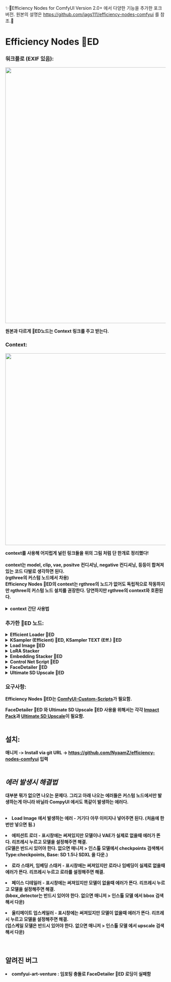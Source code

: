 ✨🍬Efficiency Nodes for ComfyUI Version 2.0+ 에서 다양한 기능을 추가한 포크 버전. 원본의 설명은 https://github.com/jags111/efficiency-nodes-comfyui 를 참조.🍬


<b> Efficiency Nodes 💬ED
=======
### 워크플로 (EXIF 있음):
<p align="left">
  <img src="https://github.com/jags111/efficiency-nodes-comfyui/assets/43065065/8944c123-82ab-43b4-aa6d-30fcbdf60d1a" width="800" style="display: inline-block;">
</p>
원본과 다르게 💬ED노드는 Context 링크를 주고 받는다.<br>

### Context:
<p align="left">
  <img src="https://github.com/jags111/efficiency-nodes-comfyui/assets/43065065/1c55eecb-7c9d-402d-bf3d-9ecb4c109d3d" width="600" style="display: inline-block;">
</p>
context를 사용해 어지럽게 널린 링크들을 위의 그림 처럼 단 한개로 정리했다!<br><br>
context는 model, clip, vae, positve 컨디셔닝, negative 컨디셔닝, 등등이 합쳐져 있는 코드 다발로 생각하면 된다.<br>
(rgthree의 커스텀 노드에서 차용)<br>
Efficiency Nodes 💬ED의 context는 rgthree의 노드가 없어도 독립적으로 작동하지만 rgthree의 커스텀 노드 설치를 권장한다. 당연하지만 rgthree의 context와 호환된다.<br><br>
<details>
  <summary><b>context 간단 사용법</b></summary>
<ul>
<p align="left">
  <img src="https://github.com/jags111/efficiency-nodes-comfyui/assets/43065065/cf795977-8ab6-4646-9d28-02737122cd88" width="300" style="display: inline-block;"><br>
  context에서 특정한 요소를 추출하려면 위의 그림처럼 rgthree의 context 노드로 추출할 수 있다.</p>
<p align="left">
  <img src="https://github.com/jags111/efficiency-nodes-comfyui/assets/43065065/d82d0bd1-45fc-4f72-8cd8-15b61693db8c" width="300" style="display: inline-block;"><br>
  context에 특정한 요소를 입력하려면 위의 그림처럼 하면된다.</p>
</ul></details>

### 추가한 💬ED 노드:
<!-------------------------------------------------------------------------------------------------------------------------------------------------------->
<details>
    <summary><b>Efficient Loader 💬ED</b></summary>
<ul>
    <p></p>
    <li>클릭 한번으로 Txt2Img, Img2Img, Inpaint 모드 설정 가능하다.<br><i>(Txt2Img로 설정시 처음에 연결된 Ksampler (Efficient) 💬ED의 denoise 값이 자동으로 1로 설정됨.)</i><br>
      <img src="https://github.com/jags111/efficiency-nodes-comfyui/assets/43065065/0f8549b8-cbe0-4662-b922-df21545e2d8f" width="250" style="display: inline-block;">
      </li>
    <li>seed, cfg, sampler, scheduler를 설정하고 <code>context</code>에 저장. 후에 Ksampler (Efficient) 💬ED등에서 그 설정값을 이용할 수 있다.</li>
    <p></p>
    <li>오른 클릭에 드롭다운 메뉴 추가.<br>
        <img src="https://github.com/jags111/efficiency-nodes-comfyui/assets/43065065/47995eca-94fb-4e52-b77b-2a53e9f292d0" width="150" style="display: inline-block;">
        <p> "🔍 View model info..."는 모델의 정보를 표시한다.<br>          
          <img src="https://github.com/jags111/efficiency-nodes-comfyui/assets/43065065/f7cf378c-cd8a-49cb-9389-5681caacf130" width="250" style="display: inline-block;"><br>
          <i>("🔍 View model info..."는 크기가 큰 모델은 해쉬값을 찾느라 '첫' 로딩이 느리다. 처음 한번은 "Use as preview"를 눌러 주는걸 권장.)</i><br></p>
        <p> "📐 Aspect Ratio..."는 image_width와 image_height에 선택한 값을 입력한다.<br>
          <img src="https://github.com/jags111/efficiency-nodes-comfyui/assets/43065065/f92fdd33-ddcb-4b42-904c-4c67a52e4aa0" width="250" style="display: inline-block;"><br>
          <i>(Txt2Img 모드로 이미지를 만들 때 편리하다. ◆ 표시는 추천 해상도)</i><br></p>
    </li>
    <li>모델 선택시 프리뷰 이미지 표시<br>
        <img src="https://github.com/jags111/efficiency-nodes-comfyui/assets/43065065/9ff41533-ba10-4707-a61b-61167aea23a9" width="250" style="display: inline-block;"><br>
          <i>(이름 입력 창은 하위 폴더별로 서브메뉴가 만들어지며 "🔍 View model info..."에서 "Use as preview"했던 이미지를 모델 선택시 보여준다.</i><br>
          <i>모델의 프리뷰 이미지가 있다면 이름 옆에 '*'로 표시된다.</i><br>
          <i>폴더와 모델이 함께 있을땐 유형 별로 정렬이 안되는데 그땐 폴더 이름 맨 앞에 <code>-</code>를 붙여주면 정렬이 된다.)</i><br>
    </li>
    <p></p>
    <li>Tiled VAE 인코딩<br>
        <img src="https://github.com/jags111/efficiency-nodes-comfyui/assets/43065065/b160f24f-09f6-460f-a1a4-e906077ff61b" width="300" style="display: inline-block;"><br>
          - 오른 클릭 > Property Panel에서 Use tiled VAE encode를 true로 하면 VAE 인코딩시에 Tiled VAE 인코딩을 사용한다.<br>
          - Tiled VAE 인코딩은 큰 이미지를 VRAM이 부족해도 인코딩할 수 있다. 대신 기본보다 느리다.<br>
    </li>
    <p></p>
    <li>로라, 임베딩, 컨트롤 넷 스태커를 <code>lora_stack</code>과 <code>cnet_stack</code>에 입력 가능.</li>
    <p></p>
    <li>positive와 negative 프롬프트 텍스트 박스 내장. <code>token_normalization</code>과 <code>weight_interpretation</code>에서 프롬프트 <a href="https://github.com/BlenderNeko/ComfyUI_ADV_CLIP_emb">인코딩</a> 방식 설정 가능.</li>
    <p></p>
    <li>Efficient Loader 💬ED에서 context로 출력하는 값은: model, clip, vae, positive, negative, latent, images, seed, cfg, sampler, scheduler, clip_width=image_width, clip_height=image_height, text_pos_g=positive_text, text_neg_g=negative_text 이다.</li>
</ul>
</details>
<!-------------------------------------------------------------------------------------------------------------------------------------------------------->
<details>
    <summary><b>KSampler (Efficient) 💬ED</b>, <b>KSampler TEXT (Eff.) 💬ED</b></summary>
<p></p>
- 원래 에피션트 노드에서 context를 입력 받을 수 있게 수정.<p></p>
- 이미지를 샘플링 후 context와 OUTPUT_IMAGE에 출력한다. SOURCE_IMAGE는 입력받은 이미지.<p></p>
- KSampler TEXT (Eff.) 💬ED는 배경 제작용으로 따로 프롬프트 텍스트 입력창을 추가한 버전.<br>
  (KSampler TEXT (Eff.) 💬ED가 생성하는 이미지 사이즈는 image_source_to_use로 선택에 따라 context의 이미지 또는 latent를 참조하고 텍스트 입력창의 프롬프트 텍스트는 context에 저장하지 않는다.)
<p align="left">
  <img src="https://github.com/jags111/efficiency-nodes-comfyui/assets/43065065/37ca01cb-0b8e-4e14-9d86-7dcf09c3a481" width="500">
</p>
    <p></p>
    <li>set_seed_cfg_sampler 설정으로 context에서 seed, cfg, sampler, scheduler 설정을 가져오기 또는 내보내기가 가능<br>
      <img src="https://github.com/jags111/efficiency-nodes-comfyui/assets/43065065/57694db3-b520-47ef-b401-8fcbfd1eb63b" width="250" style="display: inline-block;"><br>
      - from node to ctx는 현재 노드의 seed, cfg, sampler, scheduler 설정을 context에 내보내기<br>
      - from context는 context에서 seed, cfg, sampler, scheduler 설정을 가져오기<br>
      - from node only는 현재 노드의 seed, cfg, sampler, scheduler 설정을 이용하고 context에 저장하지는 않는다.<br>
    </li>
    <p></p>
    <li>image_source_to_use 설정<br>
      <img src="https://github.com/jags111/efficiency-nodes-comfyui/assets/43065065/65cb4134-d784-4810-a56c-49b09f8bf8ef" width="250" style="display: inline-block;"><br>
      - context의 Image나 latent 중 무엇을 이미지 소스로 샘플링할까 선택하는 창이다.<br>
      - Image가 선택되면 vae decode 설정에 따라 내부에서 vae 인코딩을 하며 image_opt가 입력되면 그 이미지를 우선 사용한다.
    </li>
    <p></p>
    <li>vae decode 설정<br>
      <img src="https://github.com/jags111/efficiency-nodes-comfyui/assets/43065065/592edea3-2e16-4c29-90a3-3dd5ddd0eb63" width="250" style="display: inline-block;"><br>
      - 샘플링 후 이미지 생성을 위한 vae 디코딩/인코딩시에 무엇을 사용할지 선택하는 창이다.<br>
      - True, True(tiled), false가 있으며 기본은 True, True(tiled)는 Tiled VAE decode 사용(느리다. 대신 VRAM이 부족해도 큰 이미지 처리 가능), false는 이미지를 내보내지 않고 context에 latent만 내보낸다.
    </li>
</details>
<!-------------------------------------------------------------------------------------------------------------------------------------------------------->
<details>
    <summary><b>Load Image 💬ED</b></summary>
<p></p>
<p align="left">
  <img src="https://github.com/jags111/efficiency-nodes-comfyui/assets/43065065/6defb14b-7492-4a75-919a-f5632bc77ec5" width="300">
</p>
- 원래 Load Image에서 프롬프트 텍스트를 출력하게 수정한 노드이다.<p></p>
<li>큐를 돌리면 아래처럼 프롬프트, seed, 이미지 사이즈가 표시된다. <br>
  <img src="https://github.com/jags111/efficiency-nodes-comfyui/assets/43065065/5b18adb0-5e8e-4cc0-963d-287cb5d19e38" width="500"><br>
  (아쉽게도 이미 설치된 노드의 프롬프트만 추출할 수 있으며, 설치되지 않은 노드는 추출하지 못한다.)<br>
</li>
</details>
<!-------------------------------------------------------------------------------------------------------------------------------------------------------->
<details>
  <summary><b>LoRA Stacker</b></summary>
  <p></p>
  <p align="left">
  <img src="https://github.com/jags111/efficiency-nodes-comfyui/assets/43065065/857d98ec-b7f5-4957-9fc3-68a7245829cc" width="300">
  </p>
  - 최대 8개까지의 로라를 한번에 로딩할 수있는 노드이다.<p></p>
  <p></p>
  <li>Efficient Loader 💬ED와 마찬가지로 이름 입력 창은 하위 폴더별로 서브메뉴가 만들어지며 로라의 프리뷰 이미지 표시<br>
    <img src="https://github.com/jags111/efficiency-nodes-comfyui/assets/43065065/68240631-6962-4601-9f7a-2913a9eebedb" width="300"><br>
    <i>(로라의 프리뷰 이미지가 있다면 이름 옆에 '*'로 표시된다.</i><br>
    <i>폴더와 로라가 함께 있을땐 유형 별로 정렬이 안되는데 그땐 폴더 이름 맨 앞에 <code>-</code>를 붙여주면 정렬이 된다.)</i><br>
  </li>
  <p></p>
  <li>"🔍 View model info..."는 아래처럼 트리거 워드(Trained words)를 찾는데 편리하다.<br>
    <img src="https://github.com/jags111/efficiency-nodes-comfyui/assets/43065065/fe112563-4189-4d7e-aa41-72b8030fa69a" width="400">
  </li>
</details>
<!-------------------------------------------------------------------------------------------------------------------------------------------------------->
<details>
  <p></p>
  <summary><b>Embedding Stacker 💬ED</b></summary>
  <p></p>
  <p align="left">
  <img src="https://github.com/jags111/efficiency-nodes-comfyui/assets/43065065/66ca8ba4-f6e9-4881-ba8f-e737d8609515" width="400">
  </p>
  - 임베딩 일일이 치는거 스펠링도 기억안나고 짜증나서 하나 만들었다.<br>
  <i>(기능은 단순하게 💬ED 로더 positive, negative의 맨 마지막에 임베딩 문자열을 추가해준다.</i><br>
  <i> 💬ED 로더만 사용 가능함.)</i><br>
  <p></p>
  - 로라 스태커와 동일하게 "🔍 View model info..."로 정보를 볼 수 있다.<p></p>
</details>
<!-------------------------------------------------------------------------------------------------------------------------------------------------------->
<details>
  <p></p>
  <summary><b>Control Net Script 💬ED</b></summary>
  <p></p>
  <p align="left">
  <img src="https://github.com/jags111/efficiency-nodes-comfyui/assets/43065065/4ebd0668-f182-40a0-a882-35fb485ede5c" width="400">
  </p>
  - 컨트롤넷 스크립트. 샘플러와 연결하여 컨트롤넷을 사용하는 노드.<br>
  <i>(KSampler (Efficient) 💬ED 또는 KSampler TEXT (Eff.) 💬ED에서만 동작한다.)</i><br>
</details>
<!-------------------------------------------------------------------------------------------------------------------------------------------------------->
<details>
  <p></p>
  <summary><b>FaceDetailer 💬ED</b></summary>
  <p></p>
  <p align="left">
  <img src="https://github.com/jags111/efficiency-nodes-comfyui/assets/43065065/3c79367f-e2f7-4f3c-bffe-48be9a6627c9" width="250">
  </p>
  - Impact pack의 FaceDetailer 애드온. Impact pack이 설치되지 않았다면 보이지 않는다.<p></p>
  - context를 입력받을 수 있게 수정한 버전.<p></p>
  - 💬ED 샘플러와 마찬가지로 set_seed_cfg_sampler 설정이 있으며, 각종 모델 로더를 통합한 노드.<p></p>
  <li>아래처럼 wildcard에 프롬프트 텍스트를 입력할 수 있다.<br>
    <img src="https://github.com/jags111/efficiency-nodes-comfyui/assets/43065065/9a8533a3-c1aa-4aac-b33a-f9c24636a790" width="400"><br>
    <i>(FaceDetailer 💬ED에서 눈을 더 반짝이게 하고 싶다던가 표정을 바꾸고 싶을 때 유용하다.</i><br>
    <i>프롬프트 텍스트를 입력하면 context의 프롬프트는 무시하고 입력된 프롬프트를 우선 사용한다.)</i><br>
  </li>
</details>
<details>
  <p></p>
  <summary><b>Ultimate SD Upscale 💬ED</b></summary>
  <p></p>
  <p align="left">
  <img src="https://github.com/jags111/efficiency-nodes-comfyui/assets/43065065/34fc20e4-8577-4716-9197-f63a31a6a31f" width="200">
  </p>
  - Ultimate SD Upscale의 애드온. Ultimate SD Upscale이 설치되지 않았다면 보이지 않는다.<p></p>
  - context를 입력받을 수 있게 수정한 버전.<p></p>
  - 💬ED 샘플러와 마찬가지로 set_seed_cfg_sampler 설정이 있으며, upscale 모델 로더를 통합한 노드.
  <p></p>
</details>


### 요구사항:
Efficiency Nodes 💬ED는 <a href="https://github.com/pythongosssss/ComfyUI-Custom-Scripts">ComfyUI-Custom-Scripts</a>가 필요함.<p></p>
FaceDetailer 💬ED 와 Ultimate SD Upscale 💬ED 사용을 위해서는 각각 <a href="https://github.com/ltdrdata/ComfyUI-Impact-Pack">Impact Pack</a>과 <a href="https://github.com/ssitu/ComfyUI_UltimateSDUpscale">Ultimate SD Upscale</a>이 필요함.<br><br>

## **설치:**
매니저 -> Install via git URL -> https://github.com/NyaamZ/efficiency-nodes-comfyui 입력<br><br>

## ***에러 발생시 해결법***
대부분 뭐가 없으면 나오는 문제다. 그리고 아래 나오는 에러들은 커스텀 노드에서만 발생하는게 아니라 바닐라 CompyUI 에서도 똑같이 발생하는 에러다.<br><br>

<li>Load Image 에서 발생하는 에러 - 거기다 아무 이미지나 넣어주면 된다. (처음에 한번만 넣으면 됨.)</li><p></p>

<li>에피션트 로더 - 표시창에는 써져있지만 모델이나 VAE가 실제로 없을때 에러가 뜬다. 리프레시 누르고 모델을 설정해주면 해결.<br>
                         (모델은 반드시 있어야 한다. 없으면 매니저 > 인스톨 모델에서 checkpoints 검색해서 Type:checkpoints, Base: SD 1.5나 SDXL 을 다운.)</li><p></p>

<li>로라 스태커, 임베딩 스태커 - 표시창에는 써져있지만 로라나 임베딩이 실제로 없을때 에러가 뜬다. 리프레시 누르고 로라를 설정해주면 해결.</li><p></p>

<li>페이스 디테일러 - 표시창에는 써져있지만 모델이 없을때 에러가 뜬다. 리프레시 누르고 모델을 설정해주면 해결.<br>
                              (bbox_detector는 반드시 있어야 한다. 없으면 매니저 > 인스톨 모델 에서 bbox 검색해서 다운)</li><p></p>

<li>울티메이트 업스케일러 - 표시창에는 써져있지만 모델이 없을때 에러가 뜬다. 리프레시 누르고 모델을 설정해주면 해결.<br>
                                (업스케일 모델은 반드시 있어야 한다. 없으면 매니저 > 인스톨 모델 에서 upscale 검색해서 다운)</li><br><br>



## 알려진 버그
<li>comfyui-art-venture : 임포팅 충돌로 FaceDetailer 💬ED 로딩이 실패함</li><p></p>
